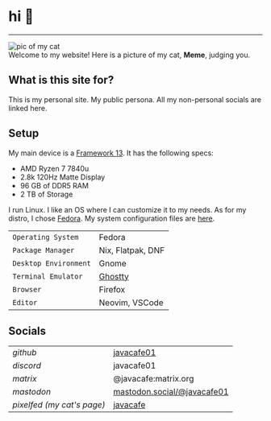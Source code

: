 # hi 👋

---

![pic of my cat](/images/pfp.jpg?width=200)   
Welcome to my website! Here is a picture of my cat, **Meme**, judging you.

## What is this site for?

This is my personal site. My public persona. All my non-personal socials are linked here. 

## Setup

My main device is a [Framework 13](https://frame.work/products/laptop13-diy-intel-ultra-1/configuration/new). It has the following specs:
- AMD Ryzen 7 7840u 
- 2.8k 120Hz Matte Display
- 96 GB of DDR5 RAM
- 2 TB of Storage

I run Linux. I like an OS where I can customize it to my needs. As for my distro, I chose [Fedora](https://fedoraproject.org/). My system configuration files are [here](https://github.com/javacafe01/nix-config).

|     |     |
| --- | --- |
| `Operating System` | Fedora |
| `Package Manager` | Nix, Flatpak, DNF |
| `Desktop Environment` | Gnome |
| `Terminal Emulator` | [Ghostty](https://ghostty.org/) |
| `Browser` | Firefox |
| `Editor` | Neovim, VSCode |

## Socials

|     |     |
| --- | --- |
| *github* | [javacafe01](https://github.com/javacafe01) |
| *discord* | javacafe01 |
| *matrix* | @javacafe:matrix.org |
| *mastodon* | [mastodon.social/@javacafe01](https://mastodon.social/@javacafe01) |
| *pixelfed (my cat's page)* | [javacafe](https://pixelfed.social/javacafe) |

